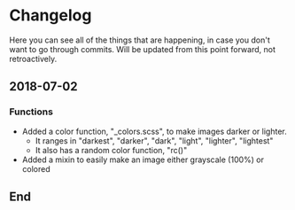 # Changelog
Here you can see all of the things that are happening, in case you don't want to go through commits. Will be updated from this point forward, not retroactively.

## 2018-07-02
### Functions
- Added a color function, "_colors.scss", to make images darker or lighter.
    - It ranges in "darkest", "darker", "dark", "light", "lighter", "lightest"
    - It also has a random color function, "rc()"
- Added a mixin to easily make an image either grayscale (100%) or colored


## End
